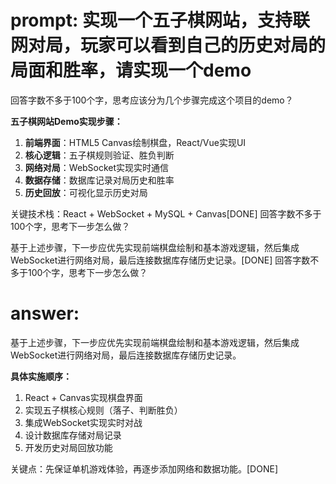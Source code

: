 # prompt: 实现一个五子棋网站，支持联网对局，玩家可以看到自己的历史对局的局面和胜率，请实现一个demo
回答字数不多于100个字，思考应该分为几个步骤完成这个项目的demo？

**五子棋网站Demo实现步骤：**

1. **前端界面**：HTML5 Canvas绘制棋盘，React/Vue实现UI
2. **核心逻辑**：五子棋规则验证、胜负判断
3. **网络对局**：WebSocket实现实时通信
4. **数据存储**：数据库记录对局历史和胜率
5. **历史回放**：可视化显示历史对局

关键技术栈：React + WebSocket + MySQL + Canvas[DONE]
回答字数不多于100个字，思考下一步怎么做？

基于上述步骤，下一步应优先实现前端棋盘绘制和基本游戏逻辑，然后集成WebSocket进行网络对局，最后连接数据库存储历史记录。[DONE]
回答字数不多于100个字，思考下一步怎么做？

# answer: 
 基于上述步骤，下一步应优先实现前端棋盘绘制和基本游戏逻辑，然后集成WebSocket进行网络对局，最后连接数据库存储历史记录。

**具体实施顺序：**
1. React + Canvas实现棋盘界面
2. 实现五子棋核心规则（落子、判断胜负）
3. 集成WebSocket实现实时对战
4. 设计数据库存储对局记录
5. 开发历史对局回放功能

关键点：先保证单机游戏体验，再逐步添加网络和数据功能。[DONE]
